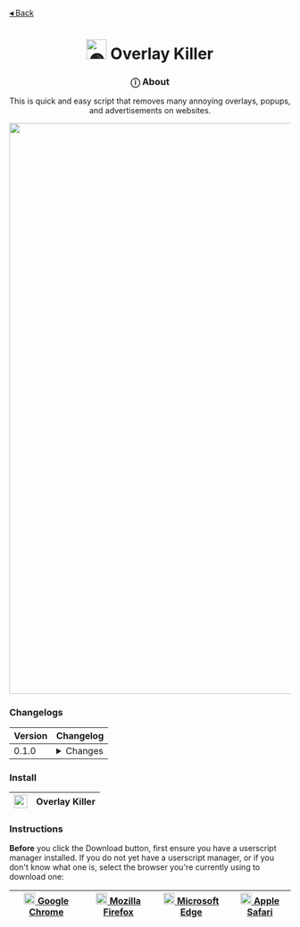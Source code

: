 [**◂** Back](https://github.com/QuarTheDev/userscripts)

<h1 align="center"><a href="#"><img src="https://raw.githubusercontent.com/QuarTheDev/userscripts/main/assets/logos/overlay-killer-512.png" width="36px" alt="🟢" title="Overlay Killer"></a> Overlay Killer </h1>

<h3 align="center">ⓘ About</h3>

<p align=center>This is quick and easy script that removes many annoying overlays, popups, and advertisements on websites.</p>

<p align="center">
  <a href="#">
  <img src="https://raw.githubusercontent.com/QuarTheDev/userscripts/main/.github/images/overlay-killer-preview.png" width="1024px" alt="🤔" title="Preview" />
  </a>
</p>

### Changelogs

|Version|Changelog|
|-|-|
|0.1.0| <details><summary>Changes<br></summary> - Initial commit</details>|

### Install 

|<a href="https://raw.githubusercontent.com/QuarTheDev/userscripts/main/overlay-killer.user.js"><img src="https://github.com/QuarTheDev/userscripts/blob/main/.github/images/download.png?raw=true" width="24px" alt="⬇️" title="Install Userscript">|**Overlay Killer**
|-|-|

### Instructions
**Before** you click the Download button, first ensure you have a userscript manager installed.
If you do not yet have a userscript manager, or if you don't know what one is, select the browser you're currently using to download one:

<a href=https://chrome.google.com/webstore/detail/violent-monkey/jinjaccalgkegednnccohejagnlnfdag><img src="https://violentmonkey.github.io/static/8cc7a9ead9c41330ebc5e5e4e6fa5a52/942f4/chrome.png" width="20px" alt="⏺"> [Google Chrome](https://chrome.google.com/webstore/detail/violent-monkey/jinjaccalgkegednnccohejagnlnfdag)|<a href=https://addons.mozilla.org/firefox/addon/violentmonkey/><img src="https://violentmonkey.github.io/static/b302ac873f1a2ebe23de71f9e88e0ff8/9d635/firefox.png" width="20px" alt="⏺"> [Mozilla Firefox](https://addons.mozilla.org/firefox/addon/violentmonkey/)|<a href=https://microsoftedge.microsoft.com/addons/detail/eeagobfjdenkkddmbclomhiblgggliao><img src="https://violentmonkey.github.io/static/c2d555bd768e2e4658e93229e4a2c51c/9d635/edge.png" width="20px" alt="⏺"> [Microsoft Edge](https://microsoftedge.microsoft.com/addons/detail/eeagobfjdenkkddmbclomhiblgggliao)|<a href=https://apps.apple.com/us/app/userscripts/id1463298887><img src="https://upload.wikimedia.org/wikipedia/commons/5/52/Safari_browser_logo.svg" width="20px" alt="⏺"> [Apple Safari](https://apps.apple.com/us/app/userscripts/id1463298887)
|-|-|-|-|